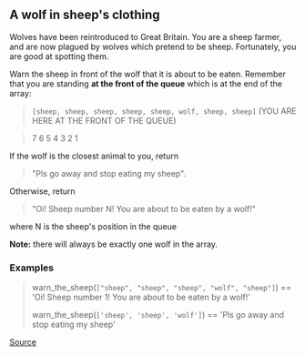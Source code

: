 ## A wolf in sheep's clothing

Wolves have been reintroduced to Great Britain. You are a sheep farmer, and are now plagued by wolves which pretend to be sheep. Fortunately, you are good at spotting them.

Warn the sheep in front of the wolf that it is about to be eaten. Remember that you are standing **at the front of the queue** which is at the end of the array:

> `[sheep, sheep, sheep, sheep, sheep, wolf, sheep, sheep]` (YOU ARE HERE AT THE FRONT OF THE QUEUE)

>   7      6      5      4      3            2      1

If the wolf is the closest animal to you, return

> "Pls go away and stop eating my sheep". 

Otherwise, return

> "Oi! Sheep number N! You are about to be eaten by a wolf!" 

where N is the sheep's position in the queue

**Note:** there will always be exactly one wolf in the array.

### Examples

> warn_the_sheep(`["sheep", "sheep", "sheep", "wolf", "sheep"]`) == 'Oi! Sheep number 1! You are about to be eaten by a wolf!'
>
> warn_the_sheep(`['sheep', 'sheep', 'wolf']`) == 'Pls go away and stop eating my sheep'

[Source](https://www.codewars.com/kata/5c8bfa44b9d1192e1ebd3d15/train/python)